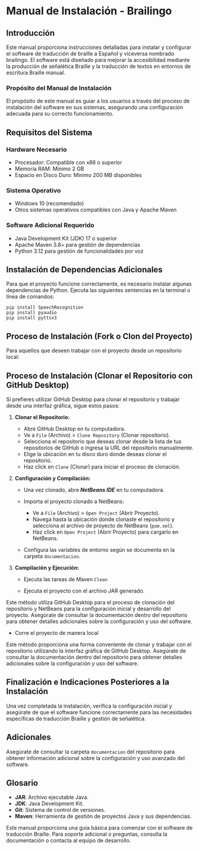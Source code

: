 # Manual de Instalación - Brailingo

## Introducción

Este manual proporciona instrucciones detalladas para instalar y configurar el software de traducción de braille a Español y viceversa nombrado brailingo. El software está diseñado para mejorar la accesibilidad mediante la producción de señalética Braille y la traducción de textos en entornos de escritura Braille manual.

### Propósito del Manual de Instalación

El propósito de este manual es guiar a los usuarios a través del proceso de instalación del software en sus sistemas, asegurando una configuración adecuada para su correcto funcionamiento.

## Requisitos del Sistema

### Hardware Necesario

- Procesador: Compatible con x86 o superior
- Memoria RAM: Mínimo 2 GB
- Espacio en Disco Duro: Mínimo 200 MB disponibles

### Sistema Operativo

- Windows 10 (recomendado)
- Otros sistemas operativos compatibles con Java y Apache Maven

### Software Adicional Requerido

- Java Development Kit (JDK) 17 o superior
- Apache Maven 3.8+ para gestión de dependencias
- Python 3.12 para gestión de funcionalidades por voz

## Instalación de Dependencias Adicionales
Para que el proyecto funcione correctamente, es necesario instalar algunas dependencias de Python. Ejecuta las siguientes sentencias en la terminal o línea de comandos:

```
pip install SpeechRecognition
pip install pyaudio
pip install pyttsx3
```

## Proceso de Instalación (Fork o Clon del Proyecto)

Para aquellos que deseen trabajar con el proyecto desde un repositorio local:

## Proceso de Instalación (Clonar el Repositorio con GitHub Desktop)

Si prefieres utilizar GitHub Desktop para clonar el repositorio y trabajar desde una interfaz gráfica, sigue estos pasos:

1. **Clonar el Repositorio:**

   - Abre GitHub Desktop en tu computadora.
   - Ve a `File` (Archivo) > `Clone Repository` (Clonar repositorio).
   - Selecciona el repositorio que deseas clonar desde la lista de tus repositorios de GitHub o ingresa la URL del repositorio manualmente.
   - Elige la ubicación en tu disco duro donde deseas clonar el repositorio.
   - Haz click en `Clone` (Clonar) para iniciar el proceso de clonación.

2. **Configuración y Compilación:**

   - Una vez clonado, abre ***NetBeans IDE*** en tu computadora.
   - Importa el proyecto clonado a NetBeans:
     - Ve a `File` (Archivo) > `Open Project` (Abrir Proyecto).
     - Navega hasta la ubicación donde clonaste el repositorio y selecciona el archivo de proyecto de NetBeans (`pom.xml`).
     - Haz click en `Open Project` (Abrir Proyecto) para cargarlo en NetBeans.

   - Configura las variables de entorno según se documenta en la carpeta `documentacion`.

3. **Compilación y Ejecución:**

   - Ejecuta las tareas de Maven `Clean`

   - Ejecuta el proyecto con el archivo JAR generado.

Este método utiliza GitHub Desktop para el proceso de clonación del repositorio y NetBeans para la configuración inicial y desarrollo del proyecto. Asegúrate de consultar la documentación dentro del repositorio para obtener detalles adicionales sobre la configuración y uso del software.

   - Corre el proyecto de manera local

Este método proporciona una forma conveniente de clonar y trabajar con el repositorio utilizando la interfaz gráfica de GitHub Desktop. Asegúrate de consultar la documentación dentro del repositorio para obtener detalles adicionales sobre la configuración y uso del software.


## Finalización e Indicaciones Posteriores a la Instalación

Una vez completada la instalación, verifica la configuración inicial y asegúrate de que el software funcione correctamente para las necesidades específicas de traducción Braille y gestión de señalética.

## Adicionales

Asegúrate de consultar la carpeta `documentacion` del repositorio para obtener información adicional sobre la configuración y uso avanzado del software.

## Glosario

- **JAR**: Archivo ejecutable Java.
- **JDK**: Java Development Kit.
- **Git**: Sistema de control de versiones.
- **Maven**: Herramienta de gestión de proyectos Java y sus dependencias.

Este manual proporciona una guía básica para comenzar con el software de traducción Braille. Para soporte adicional o preguntas, consulta la documentación o contacta al equipo de desarrollo.
